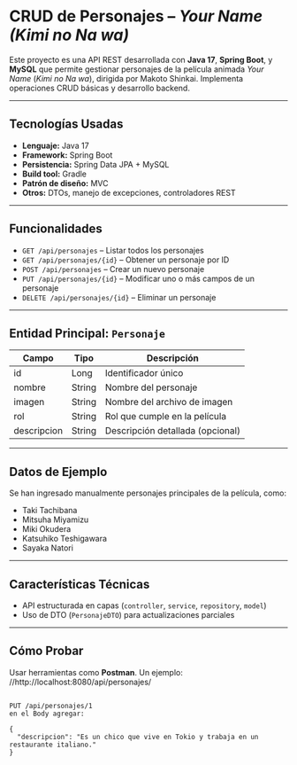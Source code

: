 # CRUD de Personajes – *Your Name (Kimi no Na wa)*

Este proyecto es una API REST desarrollada con **Java 17**, **Spring Boot**, y **MySQL** que permite gestionar personajes de la película animada *Your Name* (*Kimi no Na wa*), dirigida por Makoto Shinkai. Implementa operaciones CRUD básicas y desarrollo backend.

---

## Tecnologías Usadas

- **Lenguaje:** Java 17  
- **Framework:** Spring Boot  
- **Persistencia:** Spring Data JPA + MySQL  
- **Build tool:** Gradle  
- **Patrón de diseño:** MVC  
- **Otros:** DTOs, manejo de excepciones, controladores REST

---

## Funcionalidades

- `GET /api/personajes` – Listar todos los personajes  
- `GET /api/personajes/{id}` – Obtener un personaje por ID  
- `POST /api/personajes` – Crear un nuevo personaje  
- `PUT /api/personajes/{id}` – Modificar uno o más campos de un personaje  
- `DELETE /api/personajes/{id}` – Eliminar un personaje

---

## Entidad Principal: `Personaje`

| Campo        | Tipo    | Descripción                            |
|--------------|---------|----------------------------------------|
| id           | Long    | Identificador único                    |
| nombre       | String  | Nombre del personaje                   |
| imagen       | String  | Nombre del archivo de imagen           |
| rol          | String  | Rol que cumple en la película          |
| descripcion  | String  | Descripción detallada (opcional)       |

---

## Datos de Ejemplo

Se han ingresado manualmente personajes principales de la película, como:

- Taki Tachibana  
- Mitsuha Miyamizu  
- Miki Okudera  
- Katsuhiko Teshigawara  
- Sayaka Natori

---

## Características Técnicas

- API estructurada en capas (`controller`, `service`, `repository`, `model`)
- Uso de DTO (`PersonajeDTO`) para actualizaciones parciales

---

## Cómo Probar

Usar herramientas como **Postman**. Un ejemplo:
//http://localhost:8080/api/personajes/

```http

PUT /api/personajes/1
en el Body agregar:

{
  "descripcion": "Es un chico que vive en Tokio y trabaja en un restaurante italiano."
}
